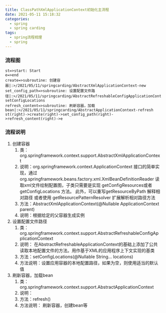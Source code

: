 ```yaml
---
title: ClassPathXmlApplicationContext初始化主流程
date: 2021-05-11 15:18:32
categories:
  - spring
  - spring carding
tags:
  - spring流程梳理
  - spring
---
```


### 流程图

```flow
st=>start: Start
e=>end
create=>subroutine: 创建容器|:>/2021/05/11/springcarding/AbstractXmlApplicationContext-new
set_config_path=>subroutine: 设置配置文件路径|:>/2021/05/11/springcarding/AbstractRefreshableConfigApplicationContext-setConfigLocations
refresh_content=>subroutine: 刷新容器，加载bean|:>/2021/05/11/springcarding/AbstractApplicationContext-refresh
st(right)->create(right)->set_config_path(right)->refresh_content(right)->e
```

### 流程说明

1. 创建容器
   1. 类：org.springframework.context.support.AbstractXmlApplicationContext
   2. 说明：org.springframework.context.ApplicationContext 接口的简单实现，通过org.springframework.beans.factory.xml.XmlBeanDefinitionReader 读取xml文件绘制配置图，子类只需要是实现 getConfigResources或者 getConfigLocations 方法。 此外，可以重写getResourceByPath 解释相对路径 或者使用 getResourcePatternResolver  扩展解析相对路径方法
   3. 方法：AbstractXmlApplicationContext(@Nullable ApplicationContext parent)
   4. 说明：根据给定的父容器生成实例
2. 设置配置文件路径
   1. 类：org.springframework.context.support.AbstractRefreshableConfigApplicationContext
   2. 说明：
      在AbstractRefreshableApplicationContext的基础上添加了公共读取本地配置文件的方法。用作基于XML的应用程序上下文实现的基类
   3. 方法：setConfigLocations(@Nullable String... locations)
   4. 方法说明：设置应用容器的本地配置路径，如果为空，则使用适当的默认值
3. 刷新容器，加载bean
   1. 类：  org.springframework.context.support.AbstractApplicationContext
   2. 说明：
   3. 方法：refresh()
   4. 方法说明：  刷新容器，创建bean等



